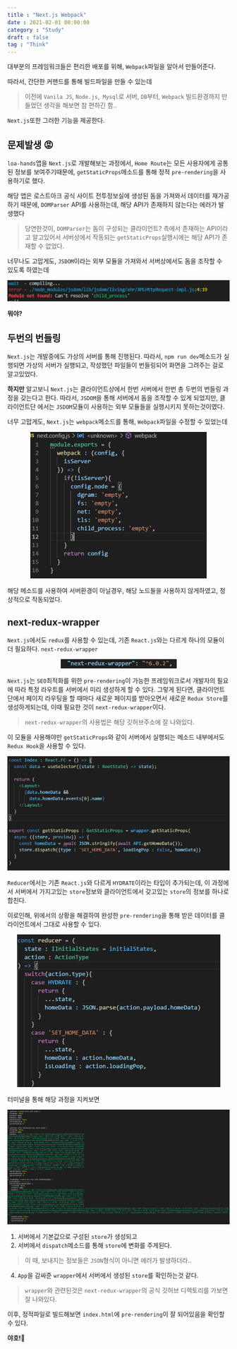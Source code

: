 ```yaml
---
title : "Next.js Webpack"
date : 2021-02-01 00:00:00
category : "Study"
draft : false
tag : "Think"
--- 
```


대부분의 프레임워크들은 편리한 배포를 위해, `Webpack`파일을 알아서 만들어준다.

따라서, 간단한 커맨드를 통해 빌드파일을 만들 수 있는데
> 이전에 `Vanila JS`, `Node.js`,` Mysql`로 서버, `DB`부터, `Webpack` 빌드환경까지 만들었던 생각을 해보면 참 편하긴 함..

`Next.js`또한 그러한 기능을 제공한다.

## 문제발생 😡
`loa-hands`앱을 `Next.js`로 개발해보는 과정에서, `Home Route`는 모든 사용자에게 공통된 정보를 보여주기때문에, `getStaticProps`메소드를 통해 정적 `pre-rendering`을 사용하기로 했다.

해당 앱은 로스트아크 공식 사이트 전투정보실에 생성된 돔을 가져와서 데이터를 재가공하기 때문에, `DOMParser` API를 사용하는데, 해당 API가 존재하지 않는다는 에러가 발생했다
> 당연한것이, `DOMParser`는 돔이 구성되는 클라이언트? 측에서 존재하는 API이라고 알고있어서 서버상에서 작동되는 `getStaticProps`실행시에는 해당 API가 존재할 수 없었다.

너무나도 고맙게도, `JSDOM`이라는 외부 모듈을 가져와서 서버상에서도 돔을 조작할 수 있도록 하였는데

<div style="text-align : center">
  <img src="/img/2021/02/01/1.PNG?raw=true" alt="1">
</div>

**뭐야?**

## 두번의 번들링
`Next.js`는 개발중에도 가상의 서버를 통해 진행된다. 따라서, `npm run dev`메소드가 실행되면 가상의 서버가 실행되고, 작성했던 파일들이 번들링되어 화면을 그려주는 걸로 알고있었다.

**하지만** 알고보니 `Next.js`는 클라이언트상에서 한번 서버에서 한번 총 두번의 번들링 과정을 갖는다고 한다. 따라서, `JSDOM`을 통해 서버에서 돔을 조작할 수 있게 되었지만, 클라이언트단 에서는 `JSDOM`모듈이 사용하는 외부 모듈들을 실행시키지 못하는것이였다.

너무 고맙게도, `Next.js`는 `webpack`메소드를 통해, `Webpack`파일을 수정할 수 있었는데

<div style="text-align : center">
  <img src="/img/2021/02/01/2.PNG?raw=true" alt="2">
</div>

해당 메소드를 사용하여 서버환경이 아닐경우, 해당 노드들을 사용하지 않게하였고, 정상적으로 작동되었다.

## next-redux-wrapper
`Next.js`에서도 `redux`를 사용할 수 있는데, 기존 `React.js`와는 다르게 하나의 모듈이 더 필요하다. `next-redux-wrapper`

<div style="text-align : center">
  <img src="/img/2021/02/01/3.PNG?raw=true" alt="3">
</div>


`Next.js`는 `SEO`최적화를 위한 `pre-rendering`이 가능한 프레임워크로서 개발자의 필요에 따라 특정 라우트를 서버에서 미리 생성하게 할 수 있다. 그렇게 된다면, 클라이언트단에서 페이지 라우팅을 할 때마다 새로운 페이지를 받아오면서 새로운 `Redux Store`를 생성하게되는데, 이때 필요한 것이 `next-redux-wrapper`이다.
> `next-redux-wrapper`의 사용법은 해당 깃허브주소에 잘 나와있다.

이 모듈을 사용해야만 `getStaticProps`와 같이 서버에서 실행되는 메소드 내부에서도 `Redux Hook`을 사용할 수 있다.


<div style="text-align : center">
  <img src="/img/2021/02/01/4.PNG?raw=true" alt="4">
</div>

`Reducer`에서는 기존 `React.js`와 다르게 `HYDRATE`이라는 타입이 추가되는데, 이 과정에서 서버에서 가지고있는 `store`정보와 클라이언트에서 갖고있는 `store`의 정보를 하나로 합친다.

이로인해, 위에서의 상황을 해결하여 완성한 `pre-rendering`을 통해 받은 데이터를 클라이언트에서 그대로 사용할 수 있다.

<div style="text-align : center">
  <img src="/img/2021/02/01/5.PNG?raw=true" alt="5">
</div>

터미널을 통해 해당 과정을 지켜보면

<div style="text-align : center">
  <img src="/img/2021/02/01/6.PNG?raw=true" alt="6">
</div>

1. 서버에서 기본값으로 구성된 `store`가 생성되고
3. 서버에서 `dispatch`메소드를 통해 `store`에 변화를 주게된다.
> 이 때, 보내지는 정보들은 `JSON`형식이 아니면 에러가 발생하더라..
4. `App`을 감싸준 `wrapper`에서 서버에서 생성된 `store`를 확인하는것 같다.
> `wrapper`와 관련된것은 `next-redux-wrapper`의 공식 깃허브 디렉토리를 가보면 잘 나와있다.

이후, 정적파일로 빌드해보면 `index.html`에 `pre-rendering`이 잘 되어있음을 확인할 수 있다.



**야호!🥳**
